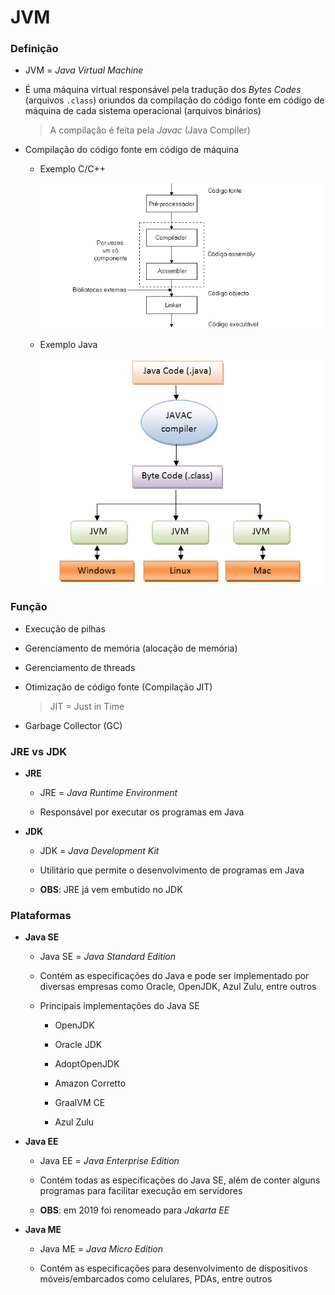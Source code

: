 # JVM

### Definição

* JVM = *Java Virtual Machine*

* É uma máquina virtual responsável pela tradução dos *Bytes Codes* (arquivos `.class`) oriundos da compilação do código fonte em código de máquina de cada sistema operacional (arquivos binários)

  > A compilação é feita pela *Javac* (Java Compiler)

* Compilação do código fonte em código de máquina

  * Exemplo C/C++

    ![](../assets/processo-de-compilacao-em-linguagens-compadas.jpg)

  * Exemplo Java

    ![](../assets/processo-de-compilacao-em-linguagem-jit.jpg)

### Função

* Execução de pilhas

* Gerenciamento de memória (alocação de memória)

* Gerenciamento de threads

* Otimização de código fonte (Compilação JIT)

  > JIT = Just in Time

* Garbage Collector (GC)

### JRE vs JDK

* **JRE**

  * JRE = *Java Runtime Environment*

  * Responsável por executar os programas em Java

* **JDK**

  * JDK = *Java Development Kit*

  * Utilitário que permite o desenvolvimento de programas em Java

  * **OBS**: JRE já vem embutido no JDK

### Plataformas

* **Java SE**
  
  * Java SE = *Java Standard Edition*

  * Contém as especificações do Java e pode ser implementado por diversas empresas como Oracle, OpenJDK, Azul Zulu, entre outros

  * Principais implementações do Java SE

    * OpenJDK

    * Oracle JDK

    * AdoptOpenJDK

    * Amazon Corretto

    * GraalVM CE

    * Azul Zulu

* **Java EE**

  * Java EE = *Java Enterprise Edition*

  * Contém todas as especificações do Java SE, além de conter alguns programas para facilitar execução em servidores

  * **OBS**: em 2019 foi renomeado para *Jakarta EE*

* **Java ME**

  * Java ME = *Java Micro Edition*

  * Contém as especificações para desenvolvimento de dispositivos móveis/embarcados como celulares, PDAs, entre outros